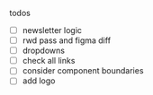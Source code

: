 todos

- [ ] newsletter logic
- [ ] rwd pass and figma diff
- [ ] dropdowns
- [ ] check all links
- [ ] consider component boundaries
- [ ] add logo
